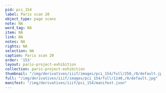 ```yaml
---
pid: pci_154
label: Paris scan 20
object_type: page scans
note: NA
word_tag: NA
item: NA
link: NA
notes: NA
rights: NA
selection: NA
caption: Paris scan 20
order: '153'
layout: paris-project-exhibition
collection: paris-project-exhibition
thumbnail: "/img/derivatives/iiif/images/pci_154/full/250,/0/default.jpg"
full: "/img/derivatives/iiif/images/pci_154/full/1140,/0/default.jpg"
manifest: "/img/derivatives/iiif/pci_154/manifest.json"
---
```


